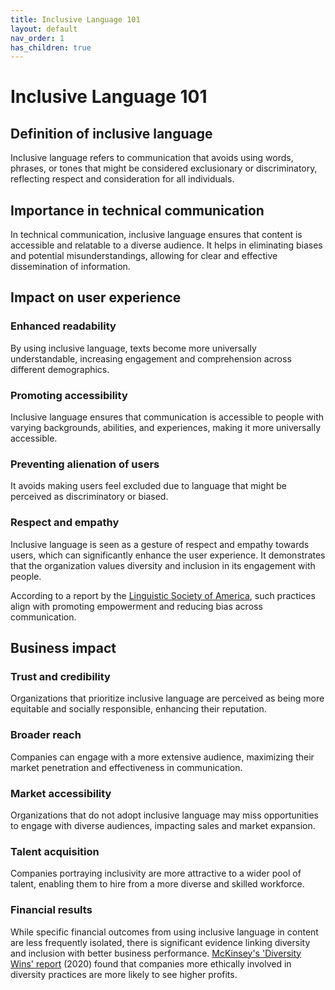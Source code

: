 ```yaml
---
title: Inclusive Language 101
layout: default
nav_order: 1
has_children: true
---
```

# Inclusive Language 101

## Definition of inclusive language

Inclusive language refers to communication that avoids using words, phrases, or tones that might be considered exclusionary or discriminatory, reflecting respect and consideration for all individuals.

## Importance in technical communication

In technical communication, inclusive language ensures that content is accessible and relatable to a diverse audience. It helps in eliminating biases and potential misunderstandings, allowing for clear and effective dissemination of information.

## Impact on user experience

### Enhanced readability

By using inclusive language, texts become more universally understandable, increasing engagement and comprehension across different demographics.

### Promoting accessibility

Inclusive language ensures that communication is accessible to people with varying backgrounds, abilities, and experiences, making it more universally accessible.

### Preventing alienation of users

It avoids making users feel excluded due to language that might be perceived as discriminatory or biased.

### Respect and empathy

Inclusive language is seen as a gesture of respect and empathy towards users, which can significantly enhance the user experience. It demonstrates that the organization values diversity and inclusion in its engagement with people.

According to a report by the [Linguistic Society of America](https://www.lsadc.org/), such practices align with promoting empowerment and reducing bias across communication.

## Business impact

### Trust and credibility

Organizations that prioritize inclusive language are perceived as being more equitable and socially responsible, enhancing their reputation.

### Broader reach

Companies can engage with a more extensive audience, maximizing their market penetration and effectiveness in communication.

### Market accessibility

Organizations that do not adopt inclusive language may miss opportunities to engage with diverse audiences, impacting sales and market expansion.

### Talent acquisition

Companies portraying inclusivity are more attractive to a wider pool of talent, enabling them to hire from a more diverse and skilled workforce.

### Financial results

While specific financial outcomes from using inclusive language in content are less frequently isolated, there is significant evidence linking diversity and inclusion with better business performance. [McKinsey's 'Diversity Wins' report](https://www.mckinsey.com/capabilities/people-and-organizational-performance/our-insights/diversity-wins-how-inclusion-matters) (2020) found that companies more ethically involved in diversity practices are more likely to see higher profits.
